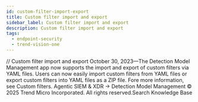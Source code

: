 ```yaml
---
id: custom-filter-import-export
title: Custom filter import and export
sidebar_label: Custom filter import and export
description: Custom filter import and export
tags:
  - endpoint-security
  - trend-vision-one
---
```


/*<![CDATA[*/ $('#title').html($('meta[name=map-description]').attr('content')); /*]]>*/ Custom filter import and export October 30, 2023—The Detection Model Management app now supports the import and export of custom filters via YAML files. Users can now easily import custom filters from YAML files or export custom filters into YAML files as a ZIP file. Fore more information, see Custom filters. Agentic SIEM & XDR → Detection Model Management © 2025 Trend Micro Incorporated. All rights reserved.Search Knowledge Base